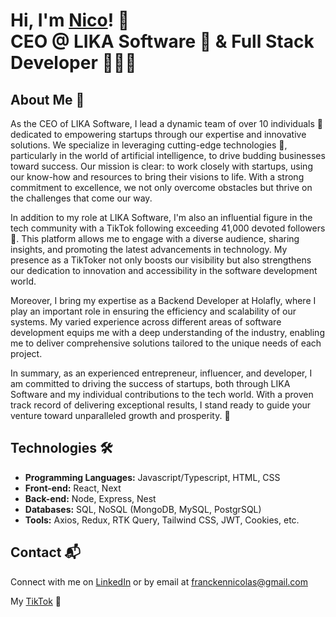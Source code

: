 # Hi, I'm <a href="https://www.linkedin.com/in/nicolas-francken">Nico<a/>! 👋 </br> <b>CEO @ LIKA Software 🤖 & Full Stack Developer 🧑🏻‍💻</b>

## About Me 🚀
As the CEO of LIKA Software, I lead a dynamic team of over 10 individuals 💼 dedicated to empowering startups through our expertise and innovative solutions. We specialize in leveraging cutting-edge technologies 🚀, particularly in the world of artificial intelligence, to drive budding businesses toward success. Our mission is clear: to work closely with startups, using our know-how and resources to bring their visions to life. With a strong commitment to excellence, we not only overcome obstacles but thrive on the challenges that come our way.

In addition to my role at LIKA Software, I'm also an influential figure in the tech community with a TikTok following exceeding 41,000 devoted followers 📱. This platform allows me to engage with a diverse audience, sharing insights, and promoting the latest advancements in technology. My presence as a TikToker not only boosts our visibility but also strengthens our dedication to innovation and accessibility in the software development world.

Moreover, I bring my expertise as a Backend Developer at Holafly, where I play an important role in ensuring the efficiency and scalability of our systems. My varied experience across different areas of software development equips me with a deep understanding of the industry, enabling me to deliver comprehensive solutions tailored to the unique needs of each project.

In summary, as an experienced entrepreneur, influencer, and developer, I am committed to driving the success of startups, both through LIKA Software and my individual contributions to the tech world. With a proven track record of delivering exceptional results, I stand ready to guide your venture toward unparalleled growth and prosperity. 🌟

## Technologies 🛠️

- <b>Programming Languages:</b> Javascript/Typescript, HTML, CSS
- <b>Front-end:</b> React, Next
- <b>Back-end:</b> Node, Express, Nest
- <b>Databases:</b> SQL, NoSQL (MongoDB, MySQL, PostgrSQL)
- <b>Tools:</b> Axios, Redux, RTK Query, Tailwind CSS, JWT, Cookies, etc.

## Contact 📬
Connect with me on [LinkedIn](https://www.linkedin.com/in/nicolas-francken) or by email at franckennicolas@gmail.com

My [TikTok](https://www.tiktok.com/@nicofrancken) 📱




